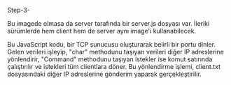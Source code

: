 Step-3-

Bu imagede olmasa da server tarafında bir server.js dosyası var. İleriki sürümlerde hem client hem de server aynı image'i kullanabilecek.

Bu JavaScript kodu, bir TCP sunucusu oluşturarak belirli bir portu dinler. Gelen verileri işleyip,
"char" methodunu taşıyan verileri diğer IP adreslerine yönlendirir, "Command" methodunu taşıyan istekler ise
komut satırında çalıştırılır ve istekleri tüm clientlara döner.
Bu yönlendirme işlemi, client.txt dosyasındaki diğer IP adreslerine gönderim yaparak gerçekleştirilir.
